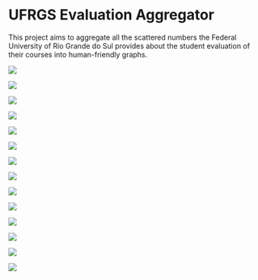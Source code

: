 # UFRGS Evaluation Aggregator
This project aims to aggregate all the scattered numbers the Federal University of Rio Grande do Sul provides about the student evaluation of their courses into human-friendly graphs.

![](https://raw.githubusercontent.com/mafagafogigante/ufrgs-evaluation-aggregator/master/reports/respeito-a-diversidade.svg)

![](https://raw.githubusercontent.com/mafagafogigante/ufrgs-evaluation-aggregator/master/reports/contribuicao-para-formacao.svg)

![](https://raw.githubusercontent.com/mafagafogigante/ufrgs-evaluation-aggregator/master/reports/didatica.svg)

![](https://raw.githubusercontent.com/mafagafogigante/ufrgs-evaluation-aggregator/master/reports/cordialidade.svg)

![](https://raw.githubusercontent.com/mafagafogigante/ufrgs-evaluation-aggregator/master/reports/carga-horaria.svg)

![](https://raw.githubusercontent.com/mafagafogigante/ufrgs-evaluation-aggregator/master/reports/disponibilidade.svg)

![](https://raw.githubusercontent.com/mafagafogigante/ufrgs-evaluation-aggregator/master/reports/retorno-das-avaliacoes.svg)

![](https://raw.githubusercontent.com/mafagafogigante/ufrgs-evaluation-aggregator/master/reports/compatibilidade-da-avaliacao.svg)

![](https://raw.githubusercontent.com/mafagafogigante/ufrgs-evaluation-aggregator/master/reports/uso-de-recursos-e-didatica.svg)

![](https://raw.githubusercontent.com/mafagafogigante/ufrgs-evaluation-aggregator/master/reports/contextualizacao.svg)

![](https://raw.githubusercontent.com/mafagafogigante/ufrgs-evaluation-aggregator/master/reports/conhecimentos-previos.svg)

![](https://raw.githubusercontent.com/mafagafogigante/ufrgs-evaluation-aggregator/master/reports/cumprimento-do-plano-de-ensino.svg)

![](https://raw.githubusercontent.com/mafagafogigante/ufrgs-evaluation-aggregator/master/reports/conhecimento.svg)

![](https://raw.githubusercontent.com/mafagafogigante/ufrgs-evaluation-aggregator/master/reports/assiduidade-e-pontualidade.svg)

